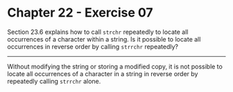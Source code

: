 # Chapter 22 - Exercise 07 

Section 23.6 explains how to call `strchr` repeatedly to locate all occurrences of a character within a string. Is it possible to locate all occurrences in reverse order by calling `strrchr` repeatedly?

---

Without modifying the string or storing a modified copy, it is not possible to locate all occurrences of a character in a string in reverse order by repeatedly calling `strrchr` alone.

